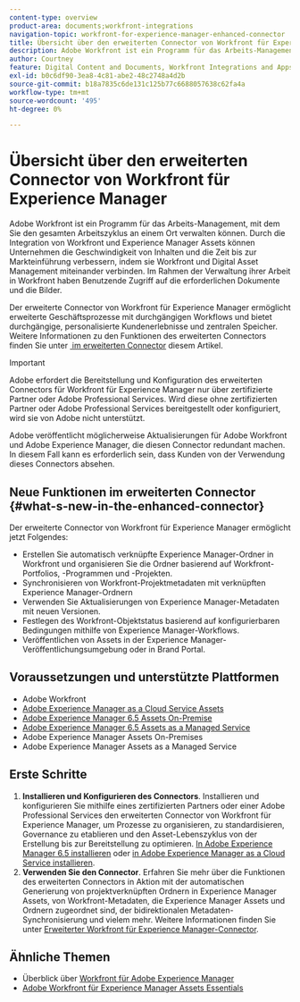 ```yaml
---
content-type: overview
product-area: documents;workfront-integrations
navigation-topic: workfront-for-experience-manager-enhanced-connector
title: Übersicht über den erweiterten Connector von Workfront für Experience Manager
description: Adobe Workfront ist ein Programm für das Arbeits-Management, mit dem Sie den gesamten Arbeitszyklus an einem Ort verwalten können. Durch die Integration von Workfront und Experience Manager Assets können Unternehmen die Geschwindigkeit von Inhalten und die Zeit bis zur Markteinführung verbessern, indem sie Workfront und Digital Asset Management miteinander verbinden. Im Rahmen der Verwaltung ihrer Arbeit in Workfront haben Benutzende Zugriff auf die erforderlichen Dokumente und die Bilder.
author: Courtney
feature: Digital Content and Documents, Workfront Integrations and Apps
exl-id: b0c6df90-3ea8-4c81-abe2-48c2748a4d2b
source-git-commit: b18a7835c6de131c125b77c6688057638c62fa4a
workflow-type: tm+mt
source-wordcount: '495'
ht-degree: 0%

---
```


# Übersicht über den erweiterten Connector von Workfront für Experience Manager

<!-- Audited: 01/2024 -->

Adobe Workfront ist ein Programm für das Arbeits-Management, mit dem Sie den gesamten Arbeitszyklus an einem Ort verwalten können. Durch die Integration von Workfront und Experience Manager Assets können Unternehmen die Geschwindigkeit von Inhalten und die Zeit bis zur Markteinführung verbessern, indem sie Workfront und Digital Asset Management miteinander verbinden. Im Rahmen der Verwaltung ihrer Arbeit in Workfront haben Benutzende Zugriff auf die erforderlichen Dokumente und die Bilder.

Der erweiterte Connector von Workfront für Experience Manager ermöglicht erweiterte Geschäftsprozesse mit durchgängigen Workflows und bietet durchgängige, personalisierte Kundenerlebnisse und zentralen Speicher. Weitere Informationen zu den Funktionen des erweiterten Connectors finden Sie unter [&#x200B; im erweiterten Connector &#x200B;](#what-s-new-in-the-enhanced-connector) diesem Artikel.

>[!IMPORTANT]
>
>Adobe erfordert die Bereitstellung und Konfiguration des erweiterten Connectors für Workfront für Experience Manager nur über zertifizierte Partner oder Adobe Professional Services. Wird diese ohne zertifizierten Partner oder Adobe Professional Services bereitgestellt oder konfiguriert, wird sie von Adobe nicht unterstützt.
>
>Adobe veröffentlicht möglicherweise Aktualisierungen für Adobe Workfront und Adobe Experience Manager, die diesen Connector redundant machen. In diesem Fall kann es erforderlich sein, dass Kunden von der Verwendung dieses Connectors absehen.

## Neue Funktionen im erweiterten Connector {#what-s-new-in-the-enhanced-connector}

Der erweiterte Connector von Workfront für Experience Manager ermöglicht jetzt Folgendes:

* Erstellen Sie automatisch verknüpfte Experience Manager-Ordner in Workfront und organisieren Sie die Ordner basierend auf Workfront-Portfolios, -Programmen und -Projekten.
* Synchronisieren von Workfront-Projektmetadaten mit verknüpften Experience Manager-Ordnern
* Verwenden Sie Aktualisierungen von Experience Manager-Metadaten mit neuen Versionen.
* Festlegen des Workfront-Objektstatus basierend auf konfigurierbaren Bedingungen mithilfe von Experience Manager-Workflows.
* Veröffentlichen von Assets in der Experience Manager-Veröffentlichungsumgebung oder in Brand Portal.

## Voraussetzungen und unterstützte Plattformen

* Adobe Workfront
* [Adobe Experience Manager as a Cloud Service Assets](https://helpx.adobe.com/de/legal/product-descriptions/adobe-experience-manager-cloud-service.html)
* [Adobe Experience Manager 6.5 Assets On-Premise](https://helpx.adobe.com/de/legal/product-descriptions/adobe-experience-manager-on-premise.html)
* [Adobe Experience Manager 6.5 Assets as a Managed Service](https://helpx.adobe.com/de/legal/product-descriptions/adobe-experience-manager-managed-services.html)
* Adobe Experience Manager Assets On-Premises
* Adobe Experience Manager Assets as a Managed Service

## Erste Schritte

1. **Installieren und Konfigurieren des Connectors**. Installieren und konfigurieren Sie mithilfe eines zertifizierten Partners oder einer Adobe Professional Services den erweiterten Connector von Workfront für Experience Manager, um Prozesse zu organisieren, zu standardisieren, Governance zu etablieren und den Asset-Lebenszyklus von der Erstellung bis zur Bereitstellung zu optimieren. [In Adobe Experience Manager 6.5 installieren](https://experienceleague.adobe.com/de/docs/experience-manager-65/content/assets/integrations/workfront-integrations) oder [in Adobe Experience Manager as a Cloud Service installieren](https://experienceleague.adobe.com/de/docs/experience-manager-cloud-service/content/assets/integrations/workfront-connector-install).
1. **Verwenden Sie den Connector**. Erfahren Sie mehr über die Funktionen des erweiterten Connectors in Aktion mit der automatischen Generierung von projektverknüpften Ordnern in Experience Manager Assets, von Workfront-Metadaten, die Experience Manager Assets und Ordnern zugeordnet sind, der bidirektionalen Metadaten-Synchronisierung und vielem mehr. Weitere Informationen finden Sie unter [Erweiterter Workfront für Experience Manager-Connector](../../../documents/workfront-and-experience-manager-integrations/workfront-for-experience-manager-enhanced-connector/workfront-for-aem-enhanced-connector.md).

## Ähnliche Themen

* Überblick über [Workfront für Adobe Experience Manager](https://business.adobe.com/products/workfront/aem-integration.html)
* [Adobe Workfront für Experience Manager Assets Essentials](../../../documents/adobe-workfront-for-experience-manager-assets-essentials/workfront-for-aem-asset-essentials.md)
